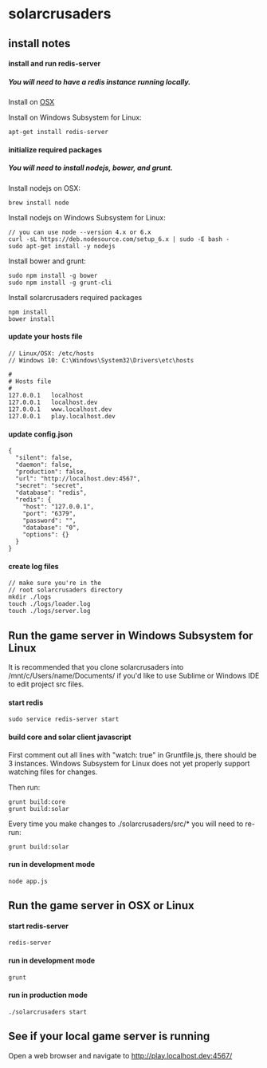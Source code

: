 
# solarcrusaders
## install notes

#### install and run redis-server

##### You will need to have a redis instance running locally.

Install on [OSX](http://jasdeep.ca/2012/05/installing-redis-on-mac-os-x/)

Install on Windows Subsystem for Linux:

    apt-get install redis-server

#### initialize required packages

##### You will need to install nodejs, bower, and grunt.

Install nodejs on OSX:
    
    brew install node

Install nodejs on Windows Subsystem for Linux:
    
    // you can use node --version 4.x or 6.x
    curl -sL https://deb.nodesource.com/setup_6.x | sudo -E bash -
    sudo apt-get install -y nodejs

Install bower and grunt:

    sudo npm install -g bower
    sudo npm install -g grunt-cli

Install solarcrusaders required packages

    npm install
    bower install

#### update your hosts file

    // Linux/OSX: /etc/hosts
    // Windows 10: C:\Windows\System32\Drivers\etc\hosts

    #
    # Hosts file
    #
    127.0.0.1   localhost
    127.0.0.1   localhost.dev
    127.0.0.1   www.localhost.dev
    127.0.0.1   play.localhost.dev

#### update config.json

    {
      "silent": false,
      "daemon": false,
      "production": false,
      "url": "http://localhost.dev:4567",
      "secret": "secret",
      "database": "redis",
      "redis": {
        "host": "127.0.0.1",
        "port": "6379",
        "password": "",
        "database": "0",
        "options": {}
      }
    }

#### create log files
    
    // make sure you're in the
    // root solarcrusaders directory
    mkdir ./logs
    touch ./logs/loader.log
    touch ./logs/server.log

## Run the game server in Windows Subsystem for Linux

It is recommended that you clone solarcrusaders into /mnt/c/Users/name/Documents/ if you'd like to use Sublime or Windows IDE to edit project src files.

#### start redis

    sudo service redis-server start

#### build core and solar client javascript

First comment out all lines with "watch: true" in Gruntfile.js, there should be 3 instances. Windows Subsystem for Linux does not yet properly support watching files for changes.

Then run:

    grunt build:core
    grunt build:solar

Every time you make changes to ./solarcrusaders/src/* you will need to re-run:

    grunt build:solar

#### run in development mode

    node app.js

## Run the game server in OSX or Linux

#### start redis-server

    redis-server

#### run in development mode

    grunt

#### run in production mode

    ./solarcrusaders start

## See if your local game server is running

Open a web browser and navigate to http://play.localhost.dev:4567/
